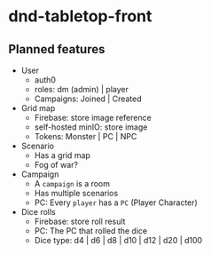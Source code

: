 # dnd-tabletop-front

## Planned features

- User
  - auth0
  - roles: dm (admin) | player
  - Campaigns: Joined | Created
- Grid map
  - Firebase: store image reference
  - self-hosted minIO: store image
  - Tokens: Monster | PC | NPC
- Scenario
  - Has a grid map
  - Fog of war?
- Campaign
  - A `campaign` is a room
  - Has multiple scenarios
  - PC: Every `player` has a `PC` (Player Character)
- Dice rolls
  - Firebase: store roll result
  - PC: The PC that rolled the dice
  - Dice type: d4 | d6 | d8 | d10 | d12 | d20 | d100
